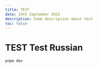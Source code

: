 ```yaml
---
title: TEST
date: 24th September 2023
description: Some description about test
toc: false
---
```


# TEST Test Russian

```js
pnpm dev
```
